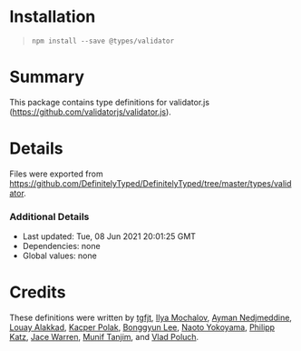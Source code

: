 # Installation
> `npm install --save @types/validator`

# Summary
This package contains type definitions for validator.js (https://github.com/validatorjs/validator.js).

# Details
Files were exported from https://github.com/DefinitelyTyped/DefinitelyTyped/tree/master/types/validator.

### Additional Details
 * Last updated: Tue, 08 Jun 2021 20:01:25 GMT
 * Dependencies: none
 * Global values: none

# Credits
These definitions were written by [tgfjt](https://github.com/tgfjt), [Ilya Mochalov](https://github.com/chrootsu), [Ayman Nedjmeddine](https://github.com/IOAyman), [Louay Alakkad](https://github.com/louy), [Kacper Polak](https://github.com/kacepe), [Bonggyun Lee](https://github.com/deptno), [Naoto Yokoyama](https://github.com/builtinnya), [Philipp Katz](https://github.com/qqilihq), [Jace Warren](https://github.com/keatz55), [Munif Tanjim](https://github.com/MunifTanjim), and [Vlad Poluch](https://github.com/vlapo).
